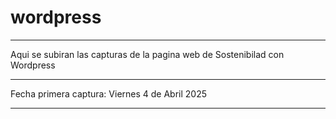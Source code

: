 # wordpress
-----------------------------------------------------------------------------

Aqui se subiran las capturas de la pagina web de Sostenibilad con Wordpress

-----------------------------------------------------------------------------

Fecha primera captura: Viernes 4 de Abril 2025

-----------------------------------------------------------------------------
